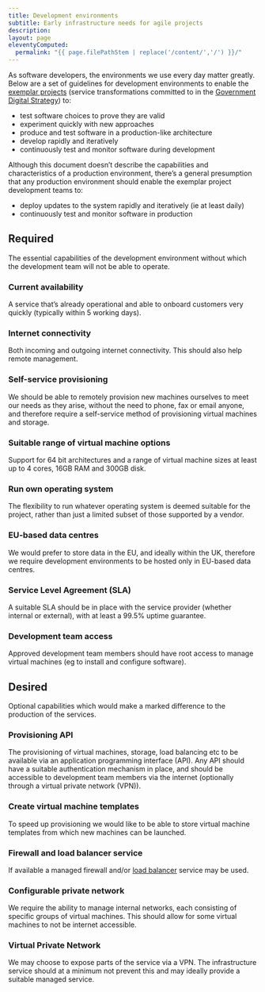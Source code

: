 ```yaml
---
title: Development environments
subtitle: Early infrastructure needs for agile projects
description:
layout: page
eleventyComputed:
  permalink: "{{ page.filePathStem | replace('/content/','/') }}/"
---
```


As software developers, the environments we use every day matter greatly. Below are a set of guidelines for development environments to enable the [exemplar projects](https://web.archive.org/web/20150612113331/https://www.gov.uk/transformation) (service transformations committed to in the [Government Digital Strategy](https://www.gov.uk/government/publications/government-digital-strategy)) to:

- test software choices to prove they are valid
- experiment quickly with new approaches
- produce and test software in a production-like architecture
- develop rapidly and iteratively
- continuously test and monitor software during development

Although this document doesn’t describe the capabilities and characteristics of a production environment, there’s a general presumption that any production environment should enable the exemplar project development teams to:

- deploy updates to the system rapidly and iteratively (ie at least daily)
- continuously test and monitor software in production

## Required

The essential capabilities of the development environment without which the development team will not be able to operate.

### Current availability

A service that’s already operational and able to onboard customers very quickly (typically within 5 working days).

### Internet connectivity

Both incoming and outgoing internet connectivity. This should also help remote management.

### Self-service provisioning

We should be able to remotely provision new machines ourselves to meet our needs as they arise, without the need to phone, fax or email anyone, and therefore require a self-service method of provisioning virtual machines and storage.

### Suitable range of virtual machine options

Support for 64 bit architectures and a range of virtual machine sizes at least up to 4 cores, 16GB RAM and 300GB disk.

### Run own operating system

The flexibility to run whatever operating system is deemed suitable for the project, rather than just a limited subset of those supported by a vendor.

### EU-based data centres

We would prefer to store data in the EU, and ideally within the UK, therefore we require development environments to be hosted only in EU-based data centres.

### Service Level Agreement (SLA)

A suitable SLA should be in place with the service provider (whether internal or external), with at least a 99.5% uptime guarantee.

### Development team access

Approved development team members should have root access to manage virtual machines (eg to install and configure software).

## Desired

Optional capabilities which would make a marked difference to the production of the services.

### Provisioning API

The provisioning of virtual machines, storage, load balancing etc to be available via an application programming interface (API). Any API should have a suitable authentication mechanism in place, and should be accessible to development team members via the internet (optionally through a virtual private network (VPN)).

### Create virtual machine templates

To speed up provisioning we would like to be able to store virtual machine templates from which new machines can be launched.

### Firewall and load balancer service

If available a managed firewall and/or [load balancer](https://en.wikipedia.org/wiki/Load_balancing_\(computing\)) service may be used.

### Configurable private network

We require the ability to manage internal networks, each consisting of specific groups of virtual machines. This should allow for some virtual machines to not be internet accessible.

### Virtual Private Network

We may choose to expose parts of the service via a VPN. The infrastructure service should at a minimum not prevent this and may ideally provide a suitable managed service.
